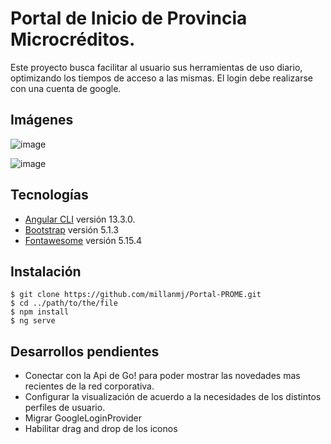 # Portal de Inicio de Provincia Microcréditos. 
Este proyecto busca facilitar al usuario sus herramientas de uso diario, optimizando los tiempos de acceso a las mismas.
El login debe realizarse con una cuenta de google.

## Imágenes

![image](https://user-images.githubusercontent.com/103587889/174082953-788552c0-d0e8-4e4c-a608-d0a39ef2ca74.png)


![image](https://user-images.githubusercontent.com/103587889/173900251-e5944ea0-3fd9-426b-b50a-767fdcfea15e.png)


## Tecnologías

* [Angular CLI](https://github.com/angular/angular-cli) versión 13.3.0.
* [Bootstrap](https://getbootstrap.com/docs/5.1/getting-started/introduction/) versión 5.1.3
* [Fontawesome](https://fontawesome.com/v5/download) versión 5.15.4

## Instalación

```
$ git clone https://github.com/millanmj/Portal-PROME.git
$ cd ../path/to/the/file
$ npm install
$ ng serve
```

## Desarrollos pendientes
- Conectar con la Api de Go! para poder mostrar las novedades mas recientes de la red corporativa. 
- Configurar la visualización de acuerdo a la necesidades de los distintos perfiles de usuario.
- Migrar GoogleLoginProvider
- Habilitar drag and drop de los iconos
